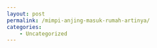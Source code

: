 ```yaml
---
layout: post
permalink: /mimpi-anjing-masuk-rumah-artinya/
categories:
    - Uncategorized
---
```


